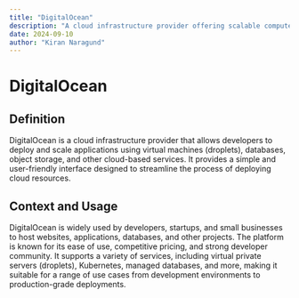 ```yaml
---
title: "DigitalOcean"
description: "A cloud infrastructure provider offering scalable compute, storage, and networking services."
date: 2024-09-10
author: "Kiran Naragund"
---
```


# DigitalOcean

## Definition

DigitalOcean is a cloud infrastructure provider that allows developers to deploy and scale applications using virtual machines (droplets), databases, object storage, and other cloud-based services. It provides a simple and user-friendly interface designed to streamline the process of deploying cloud resources.

## Context and Usage

DigitalOcean is widely used by developers, startups, and small businesses to host websites, applications, databases, and other projects. The platform is known for its ease of use, competitive pricing, and strong developer community. It supports a variety of services, including virtual private servers (droplets), Kubernetes, managed databases, and more, making it suitable for a range of use cases from development environments to production-grade deployments.
